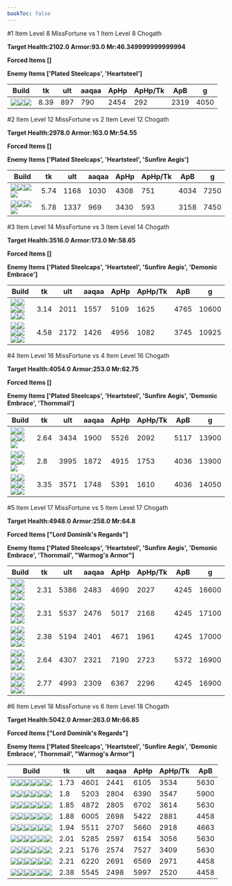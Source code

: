 ```yaml
---
bookToc: false
---
```


#1 Item Level 8 MissFortune vs 1 Item Level 8 Chogath

**Target Health:2102.0 Armor:93.0 Mr:46.349999999999994**


**Forced Items []**


**Enemy Items ['Plated Steelcaps', 'Heartsteel']**




Build | tk | ult | aaqaa |ApHp | ApHp/Tk | ApB | g
-|-|-|-|-|-|-|-
![](/item/3153.png)![](/item/1001.png)![](/item/1055.png)|8.39|897|790|2454|292|2319|4050




























































#2 Item Level 12 MissFortune vs 2 Item Level 12 Chogath

**Target Health:2978.0 Armor:163.0 Mr:54.55**


**Forced Items []**


**Enemy Items ['Plated Steelcaps', 'Heartsteel', 'Sunfire Aegis']**




Build | tk | ult | aaqaa |ApHp | ApHp/Tk | ApB | g
-|-|-|-|-|-|-|-
![](/item/3153.png)![](/item/3091.png)![](/item/1001.png)![](/item/1055.png)|5.74|1168|1030|4308|751|4034|7250
![](/item/3153.png)![](/item/6675.png)![](/item/1001.png)![](/item/1055.png)|5.78|1337|969|3430|593|3158|7450




























































#3 Item Level 14 MissFortune vs 3 Item Level 14 Chogath

**Target Health:3516.0 Armor:173.0 Mr:58.65**


**Forced Items []**


**Enemy Items ['Plated Steelcaps', 'Heartsteel', 'Sunfire Aegis', 'Demonic Embrace']**




Build | tk | ult | aaqaa |ApHp | ApHp/Tk | ApB | g
-|-|-|-|-|-|-|-
![](/item/3153.png)![](/item/3091.png)![](/item/3036.png)![](/item/1001.png)![](/item/1055.png)![](/item/1036.png)|3.14|2011|1557|5109|1625|4765|10600
![](/item/3153.png)![](/item/3026.png)![](/item/3036.png)![](/item/1001.png)![](/item/1055.png)![](/item/1037.png)|4.58|2172|1426|4956|1082|3745|10925




























































#4 Item Level 16 MissFortune vs 4 Item Level 16 Chogath

**Target Health:4054.0 Armor:253.0 Mr:62.75**


**Forced Items []**


**Enemy Items ['Plated Steelcaps', 'Heartsteel', 'Sunfire Aegis', 'Demonic Embrace', 'Thornmail']**




Build | tk | ult | aaqaa |ApHp | ApHp/Tk | ApB | g
-|-|-|-|-|-|-|-
![](/item/3153.png)![](/item/3091.png)![](/item/3036.png)![](/item/3142.png)![](/item/1038.png)|2.64|3434|1900|5526|2092|5117|13900
![](/item/3153.png)![](/item/3036.png)![](/item/3072.png)![](/item/3142.png)![](/item/1038.png)|2.8|3995|1872|4915|1753|4036|13900
![](/item/3153.png)![](/item/3026.png)![](/item/3036.png)![](/item/3142.png)![](/item/1038.png)![](/item/1036.png)|3.35|3571|1748|5391|1610|4036|14050




























































#5 Item Level 17 MissFortune vs 5 Item Level 17 Chogath

**Target Health:4948.0 Armor:258.0 Mr:64.8**


**Forced Items ["Lord Dominik's Regards"]**


**Enemy Items ['Plated Steelcaps', 'Heartsteel', 'Sunfire Aegis', 'Demonic Embrace', 'Thornmail', "Warmog's Armor"]**




Build | tk | ult | aaqaa |ApHp | ApHp/Tk | ApB | g
-|-|-|-|-|-|-|-
![](/item/3153.png)![](/item/3036.png)![](/item/3508.png)![](/item/6676.png)![](/item/3142.png)![](/item/1038.png)|2.31|5386|2483|4690|2027|4245|16600
![](/item/3153.png)![](/item/3074.png)![](/item/3036.png)![](/item/6676.png)![](/item/3142.png)![](/item/1038.png)|2.31|5537|2476|5017|2168|4245|17100
![](/item/3153.png)![](/item/3036.png)![](/item/6333.png)![](/item/6676.png)![](/item/3142.png)![](/item/1038.png)|2.38|5194|2401|4671|1961|4245|17000
![](/item/3153.png)![](/item/3091.png)![](/item/3036.png)![](/item/3142.png)![](/item/3026.png)![](/item/1038.png)|2.64|4307|2321|7190|2723|5372|16900
![](/item/3153.png)![](/item/3036.png)![](/item/3072.png)![](/item/3142.png)![](/item/3026.png)![](/item/1038.png)|2.77|4993|2309|6367|2296|4245|16900




























































#6 Item Level 18 MissFortune vs 6 Item Level 18 Chogath

**Target Health:5042.0 Armor:263.0 Mr:66.85**


**Forced Items ["Lord Dominik's Regards"]**


**Enemy Items ['Plated Steelcaps', 'Heartsteel', 'Sunfire Aegis', 'Demonic Embrace', 'Thornmail', "Warmog's Armor"]**




Build | tk | ult | aaqaa |ApHp | ApHp/Tk | ApB
-|-|-|-|-|-|-
![](/item/3153.png)![](/item/3091.png)![](/item/3036.png)![](/item/3085.png)![](/item/6676.png)![](/item/6675.png)|1.73|4601|2441|6105|3534|5630
![](/item/3153.png)![](/item/3091.png)![](/item/3036.png)![](/item/3087.png)![](/item/6676.png)![](/item/6692.png)|1.8|5203|2804|6390|3547|5900
![](/item/3153.png)![](/item/3091.png)![](/item/3036.png)![](/item/3072.png)![](/item/6676.png)![](/item/6671.png)|1.85|4872|2805|6702|3614|5630
![](/item/3153.png)![](/item/3036.png)![](/item/3072.png)![](/item/3142.png)![](/item/3115.png)![](/item/6676.png)|1.88|6005|2698|5422|2881|4458
![](/item/3153.png)![](/item/3072.png)![](/item/3036.png)![](/item/3085.png)![](/item/6676.png)![](/item/6692.png)|1.94|5511|2707|5660|2918|4663
![](/item/3153.png)![](/item/3091.png)![](/item/3036.png)![](/item/3142.png)![](/item/6333.png)![](/item/6696.png)|2.01|5285|2597|6154|3056|5630
![](/item/3153.png)![](/item/3091.png)![](/item/3036.png)![](/item/3142.png)![](/item/3026.png)![](/item/6696.png)|2.21|5176|2574|7527|3409|5630
![](/item/3153.png)![](/item/3036.png)![](/item/3072.png)![](/item/3142.png)![](/item/3026.png)![](/item/6676.png)|2.21|6220|2691|6569|2971|4458
![](/item/3153.png)![](/item/3036.png)![](/item/6333.png)![](/item/6676.png)![](/item/3142.png)![](/item/3026.png)|2.38|5545|2498|5997|2520|4458





























































